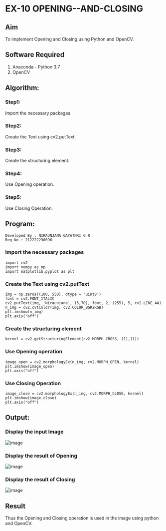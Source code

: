 # EX-10 OPENING--AND-CLOSING
## Aim
To implement Opening and Closing using Python and OpenCV.

## Software Required
1. Anaconda - Python 3.7
2. OpenCV
## Algorithm:

### Step1:
Import the necessary packages.

### Step2:
Create the Text using cv2.putText.

### Step3:
Create the structuring element.

### Step4:
Use Opening operation.

### Step5:
Use Closing Operation.


 
## Program:
```
Developed By : NIRAUNJANA GAYATHRI G R
Reg No : 212222230096
```

### Import the necessary packages
```
import cv2
import numpy as np
import matplotlib.pyplot as plt
```

### Create the Text using cv2.putText
```
img = np.zeros((100, 550), dtype = 'uint8')
font = cv2.FONT_ITALIC
cv2.putText(img, 'Niraunjana', (5,70), font, 2, (255), 5, cv2.LINE_AA)
n_img = cv2.cvtColor(img, cv2.COLOR_BGR2RGB)
plt.imshow(n_img)
plt.axis("off")
```

### Create the structuring element
```
kernel = cv2.getStructuringElement(cv2.MORPH_CROSS, (11,11))
```

### Use Opening operation
```
image_open = cv2.morphologyEx(n_img, cv2.MORPH_OPEN, kernel)
plt.imshow(image_open)
plt.axis("off")
```

### Use Closing Operation
```
image_close = cv2.morphologyEx(n_img, cv2.MORPH_CLOSE, kernel)
plt.imshow(image_close)
plt.axis("off")
```

## Output:

### Display the input Image

![image](https://github.com/niraunjana/OPENING--AND-CLOSING/assets/119395610/a998c946-5e89-4ffb-b771-8dd9a8eeced6)


### Display the result of Opening

![image](https://github.com/niraunjana/OPENING--AND-CLOSING/assets/119395610/4398e78b-a613-47b0-9a6a-4afab982d22b)


### Display the result of Closing

![image](https://github.com/niraunjana/OPENING--AND-CLOSING/assets/119395610/eb9e06ca-8044-4ac4-9199-cc25aba0fa67)


## Result
Thus the Opening and Closing operation is used in the image using python and OpenCV.

